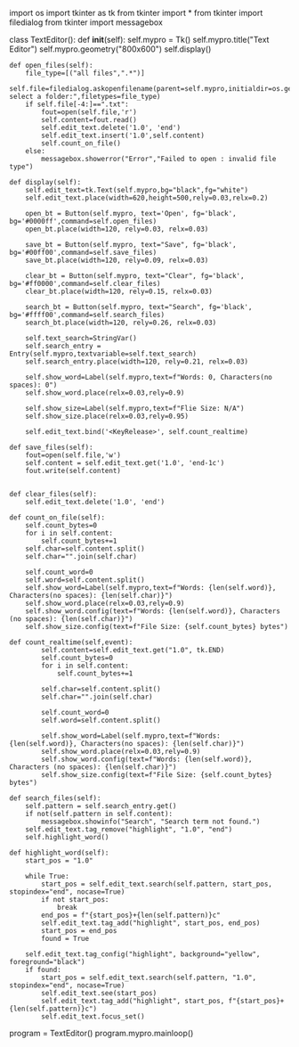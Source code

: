 import os
import tkinter as tk
from tkinter import *
from tkinter import filedialog
from tkinter import messagebox

class TextEditor():
    def __init__(self):
        self.mypro = Tk()
        self.mypro.title("Text Editor")
        self.mypro.geometry("800x600")
        self.display()
    
    def open_files(self):
        file_type=[("all files",".*")]
        self.file=filedialog.askopenfilename(parent=self.mypro,initialdir=os.getcwd(),title="Please select a folder:",filetypes=file_type)
        if self.file[-4:]==".txt":
            fout=open(self.file,'r')
            self.content=fout.read()
            self.edit_text.delete('1.0', 'end')
            self.edit_text.insert('1.0',self.content)
            self.count_on_file()
        else:
            messagebox.showerror("Error","Failed to open : invalid file type")
    
    def display(self):
        self.edit_text=tk.Text(self.mypro,bg="black",fg="white")
        self.edit_text.place(width=620,height=500,rely=0.03,relx=0.2)

        open_bt = Button(self.mypro, text='Open', fg='black', bg='#0000ff',command=self.open_files)
        open_bt.place(width=120, rely=0.03, relx=0.03)

        save_bt = Button(self.mypro, text="Save", fg='black', bg='#00ff00',command=self.save_files)
        save_bt.place(width=120, rely=0.09, relx=0.03)

        clear_bt = Button(self.mypro, text="Clear", fg='black', bg='#ff0000',command=self.clear_files)
        clear_bt.place(width=120, rely=0.15, relx=0.03)

        search_bt = Button(self.mypro, text="Search", fg='black', bg='#ffff00',command=self.search_files)
        search_bt.place(width=120, rely=0.26, relx=0.03)

        self.text_search=StringVar()
        self.search_entry = Entry(self.mypro,textvariable=self.text_search)
        self.search_entry.place(width=120, rely=0.21, relx=0.03)

        self.show_word=Label(self.mypro,text=f"Words: 0, Characters(no spaces): 0")
        self.show_word.place(relx=0.03,rely=0.9)
        
        self.show_size=Label(self.mypro,text=f"Flie Size: N/A")
        self.show_size.place(relx=0.03,rely=0.95)
        
        self.edit_text.bind('<KeyRelease>', self.count_realtime)

    def save_files(self):
        fout=open(self.file,'w')
        self.content = self.edit_text.get('1.0', 'end-1c')
        fout.write(self.content)
        

    def clear_files(self):
        self.edit_text.delete('1.0', 'end')
    
    def count_on_file(self):
        self.count_bytes=0
        for i in self.content:
            self.count_bytes+=1
        self.char=self.content.split()
        self.char="".join(self.char)
            
        self.count_word=0
        self.word=self.content.split()
        self.show_word=Label(self.mypro,text=f"Words: {len(self.word)}, Characters(no spaces): {len(self.char)}")
        self.show_word.place(relx=0.03,rely=0.9)
        self.show_word.config(text=f"Words: {len(self.word)}, Characters (no spaces): {len(self.char)}")
        self.show_size.config(text=f"File Size: {self.count_bytes} bytes") 

    def count_realtime(self,event):
            self.content=self.edit_text.get("1.0", tk.END)
            self.count_bytes=0
            for i in self.content:
                self.count_bytes+=1   
            
            self.char=self.content.split()
            self.char="".join(self.char)
            
            self.count_word=0
            self.word=self.content.split()               

            self.show_word=Label(self.mypro,text=f"Words: {len(self.word)}, Characters(no spaces): {len(self.char)}")
            self.show_word.place(relx=0.03,rely=0.9)
            self.show_word.config(text=f"Words: {len(self.word)}, Characters (no spaces): {len(self.char)}")
            self.show_size.config(text=f"File Size: {self.count_bytes} bytes")

    def search_files(self):
        self.pattern = self.search_entry.get()
        if not(self.pattern in self.content):
            messagebox.showinfo("Search", "Search term not found.")
        self.edit_text.tag_remove("highlight", "1.0", "end")
        self.highlight_word()

    def highlight_word(self):
        start_pos = "1.0"

        while True:
            start_pos = self.edit_text.search(self.pattern, start_pos, stopindex="end", nocase=True)
            if not start_pos:
                break
            end_pos = f"{start_pos}+{len(self.pattern)}c"
            self.edit_text.tag_add("highlight", start_pos, end_pos)
            start_pos = end_pos
            found = True

        self.edit_text.tag_config("highlight", background="yellow", foreground="black")
        if found:
            start_pos = self.edit_text.search(self.pattern, "1.0", stopindex="end", nocase=True)
            self.edit_text.see(start_pos)
            self.edit_text.tag_add("highlight", start_pos, f"{start_pos}+{len(self.pattern)}c")
            self.edit_text.focus_set()
        
program = TextEditor()
program.mypro.mainloop()
